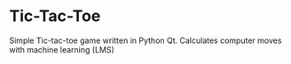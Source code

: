 Tic-Tac-Toe
===========

Simple Tic-tac-toe game written in Python Qt. Calculates computer moves with machine learning (LMS)